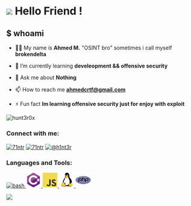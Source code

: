 <h1><img src="https://user-images.githubusercontent.com/106396603/226635983-f5a44f24-cfcc-40c3-85f5-6c727df0f230.gif" width="30">  Hello Friend !</h1>

## $ whoami


- 👨‍💻 My name is **Ahmed M.** "OSINT bro" sometimes i call myself **brokendelta**

- 🌱 I’m currently learning **develeopment && offensive security**

- 💬 Ask me about **Nothing**

- 📫 How to reach me **ahmedcrtf@gmail.com**

- ⚡ Fun fact **Im learning offensive security just for enjoy with exploit**
<p align="left"> <img src="https://komarev.com/ghpvc/?username=hunt3r0x&label=Profile%20views&color=0e75b6&style=flat" alt="hunt3r0x" /> </p>
<h3 align="left">Connect with me:</h3>
<p align="left">
<a href="https://twitter.com/71ntr" target="blank"><img align="center" src="https://raw.githubusercontent.com/rahuldkjain/github-profile-readme-generator/master/src/images/icons/Social/twitter.svg" alt="71ntr" height="30" width="40" /></a>
<a href="https://linkedin.com/in/71ntr" target="blank"><img align="center" src="https://raw.githubusercontent.com/rahuldkjain/github-profile-readme-generator/master/src/images/icons/Social/linked-in-alt.svg" alt="71ntr" height="30" width="40" /></a>
<a href="https://medium.com/@h1nt3r" target="blank"><img align="center" src="https://raw.githubusercontent.com/rahuldkjain/github-profile-readme-generator/master/src/images/icons/Social/medium.svg" alt="@h1nt3r" height="30" width="40" /></a>
</p>

<h3 align="left">Languages and Tools:</h3>
<p align="left"> <a href="https://www.gnu.org/software/bash/" target="_blank" rel="noreferrer"> <img src="https://www.vectorlogo.zone/logos/gnu_bash/gnu_bash-icon.svg" alt="bash" width="40" height="40"/> </a> <a href="https://www.w3schools.com/cs/" target="_blank" rel="noreferrer"> <img src="https://raw.githubusercontent.com/devicons/devicon/master/icons/csharp/csharp-original.svg" alt="csharp" width="40" height="40"/> </a> <a href="https://developer.mozilla.org/en-US/docs/Web/JavaScript" target="_blank" rel="noreferrer"> <img src="https://raw.githubusercontent.com/devicons/devicon/master/icons/javascript/javascript-original.svg" alt="javascript" width="40" height="40"/> </a> <a href="https://www.linux.org/" target="_blank" rel="noreferrer"> <img src="https://raw.githubusercontent.com/devicons/devicon/master/icons/linux/linux-original.svg" alt="linux" width="40" height="40"/> </a> <a href="https://www.php.net" target="_blank" rel="noreferrer"> <img src="https://raw.githubusercontent.com/devicons/devicon/master/icons/php/php-original.svg" alt="php" width="40" height="40"/> </a> </p>
<img src="https://user-images.githubusercontent.com/106396603/226645370-2569b179-43f9-4a80-8660-8bbff247465b.jpg">
                                                                
                 
